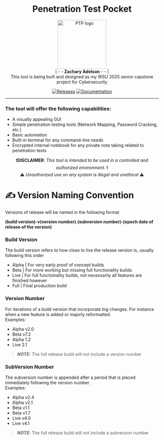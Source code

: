 <div align="center">

# Penetration Test Pocket
<a><picture>
<img alt="PTP logo" src="https://imgs.search.brave.com/QBqab4BAw9-_blfU6G1U0QLIQVCmO11r295rm5hoKX8/rs:fit:860:0:0:0/g:ce/aHR0cHM6Ly9tZWRp/YS5pc3RvY2twaG90/by5jb20vaWQvMjE0/ODM0NTkzMC9waG90/by9vZmZpY2UtZW52/ZWxvcGUtd2l0aC1z/dGljay1ub3RlLXdy/aXR0ZW4tdGVtcG9y/YXJ5LWVtcGxveWVl/cy1yZWZlcnMtdG8t/dGVtcC13b3JrZXIt/b3ItcGVvcGxlLndl/YnA_YT0xJmI9MSZz/PTYxMng2MTImdz0w/Jms9MjAmYz0zMWxt/T2JwRXo5QzdJa0o4/SUlBTWsycmg3NWND/NWFodHNma01OaGJQ/LWVzPQ" width="160px">
</picture></a> <br>
| - - **Zachary Adelson** - - | <br>
This tool is being built and designed as my WSU 2025 senior capstone project for Cybersecurity

[![Releases](https://img.shields.io/badge/Releases-red?style=plastic&logo=abdownloadmanager&logoColor=white)](https://health.clevelandclinic.org/how-to-be-patient)
[![Documentation](https://img.shields.io/badge/Documentation-grey?style=plastic&logo=gitbook&logoColor=white)](https://health.clevelandclinic.org/how-to-be-patient)

</div>

-----

### The tool will offer the following capabilities:
- A visually appealing GUI
- Simple penetration testing tools (Network Mapping, Password Cracking, etc.)
- Basic automation
- Built-in terminal for any command-line needs
- Encrypted internal notebook for any private note taking related to penetration tests

<div align="center">

 ❗**DISCLAIMER**: *This tool is intended to be used in a controlled and authorized environment.* ❗ <br> ⚠️ *Unauthorized use on any system is illegal and unethical* ⚠️

</div>

# ✍️ Version Naming Convention
Versions of release will be named in the following format

<strong>(build version)-v(version number).(subversion number)-(epoch date of release of the version)</strong>

### Build Version
The build version refers to how close to live the release version is, usually following this order
- Alpha | For very early proof of concept builds
- Beta | For more working but missing full functionality builds
- Live | For full functoinality builds, not necessarily all features are finished however
- Full | Final production build

### Version Number
For iterations of a build version that incorporate big changes. For instance when a new feature is added or majorly reformatted. <br>
Examples:
- Alpha v2.0
- Beta v7.2
- Alpha 1.2
- Live 2.1
> **_NOTE:_**  The full release build will not include a version number

### SubVersion Number
The subversion number is appended after a period that is placed immediately following the version number. <br>
Examples:
- Alpha v2.4
- Alpha v2.1
- Beta v1.1
- Beta v1.7
- Live v4.0
- Live v4.1
> **_NOTE:_**  The full release build will not include a subversion number
